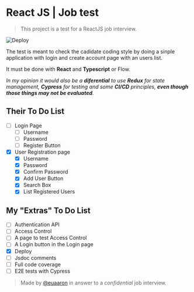 # React JS | Job test

> This project is a test for a ReactJS job interview.

![Deploy](https://img.shields.io/github/deployments/euaaron/react-test/production?label=Vercel&logo=vercel&logoColor=white)


The test is meant to check the cadidate coding style by doing a sinple application with login and create account page with an users list.

It must be done with **React** and **Typescript** or Flow.

*In my opinion it would also be a **diferential** to use **Redux** for state management, **Cypress** for testing and some **CI/CD** principles, **even though those things may not be evaluated**.*

## Their To Do List

- [ ] Login Page
  - [ ] Username
  - [ ] Password
  - [ ] Register Button
- [x] User Registration page
  - [x] Username
  - [x] Password
  - [x] Confirm Password
  - [x] Add User Button
  - [x] Search Box
  - [x] List Registered Users

## My "Extras" To Do List

- [ ] Authentication API
- [ ] Access Control
- [ ] A page to test Access Control
- [ ] A Login button in the Login page
- [x] Deploy
- [ ] Jsdoc comments
- [ ] Full code coverage
- [ ] E2E tests with Cypress

> Made by [@euaaron](https://github.com/euaaron) in answer to a *confidential* job interview.
